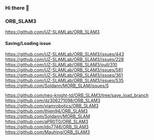 ### Hi there 👋
### ORB_SLAM3
https://github.com/UZ-SLAMLab/ORB_SLAM3
#### Saving/Loading issue
https://github.com/UZ-SLAMLab/ORB_SLAM3/issues/443
https://github.com/UZ-SLAMLab/ORB_SLAM3/issues/228
https://github.com/UZ-SLAMLab/ORB_SLAM3/pull/310
https://github.com/UZ-SLAMLab/ORB_SLAM3/issues/581
https://github.com/UZ-SLAMLab/ORB_SLAM3/issues/361
https://github.com/UZ-SLAMLab/ORB_SLAM3/issues/535
https://github.com/Soldann/MORB_SLAM/issues/5

https://github.com/neo-knight-td/ORB_SLAM3/tree/save_load_branch
https://github.com/dz306271098/ORB_SLAM3
https://github.com/viamrobotics/ORB_SLAM3
https://github.com/thien94/ORB_SLAM3
https://github.com/Soldann/MORB_SLAM
https://github.com/aPR0T0/ORB_SLAM3
https://github.com/ido7746/ORB_SLAM3
https://github.com/Mauhing/ORB_SLAM3

<!--
**unicornuniform/unicornuniform** is a ✨ _special_ ✨ repository because its `README.md` (this file) appears on your GitHub profile.

Here are some ideas to get you started:

- 🔭 I’m currently working on ...
- 🌱 I’m currently learning ...
- 👯 I’m looking to collaborate on ...
- 🤔 I’m looking for help with ...
- 💬 Ask me about ...
- 📫 How to reach me: ...
- 😄 Pronouns: ...
- ⚡ Fun fact: ...
-->
